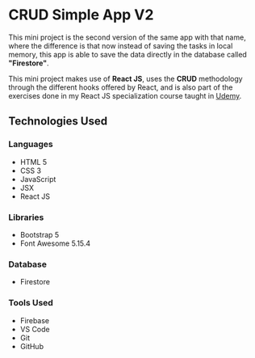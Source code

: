 # CRUD Simple App V2

This mini project is the second version of the same app with that name, where the difference is that now instead of saving the tasks in local memory, this app is able to save the data directly in the database called **"Firestore"**.

This mini project makes use of **React JS**, uses the **CRUD** methodology through the different hooks offered by React, and is also part of the exercises done in my React JS specialization course taught in [Udemy](https://www.udemy.com/course/curso-react-js/).

## Technologies Used

### Languages

- HTML 5
- CSS 3
- JavaScript
- JSX
- React JS

### Libraries
- Bootstrap 5
- Font Awesome 5.15.4

### Database
- Firestore

### Tools Used
- Firebase
- VS Code
- Git
- GitHub